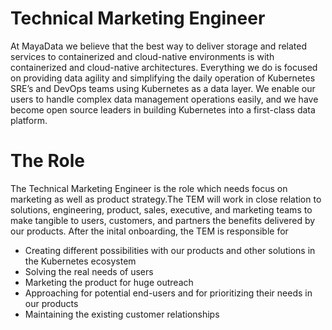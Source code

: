 Technical Marketing Engineer
============================

At MayaData we believe that the best way to deliver storage and
related services to containerized and cloud-native environments is
with containerized and cloud-native architectures. Everything we do is
focused on providing data agility and simplifying the daily operation
of Kubernetes SRE’s and DevOps teams using Kubernetes as a data
layer. We enable our users to handle complex data management
operations easily, and we have become open source leaders in building
Kubernetes into a first-class data platform.

The Role
========

The Technical Marketing Engineer is the role which needs focus on marketing
as well as product strategy.The TEM will work in close relation to solutions, engineering,
product, sales, executive, and marketing teams to make tangible to users, customers,
and partners the benefits delivered by our products. After the inital onboarding,
the TEM is responsible for

* Creating different possibilities with our products and other solutions in the
  Kubernetes ecosystem
* Solving the real needs of users
* Marketing the product for huge outreach
* Approaching for potential end-users and for prioritizing their needs in our products
* Maintaining the existing customer relationships
